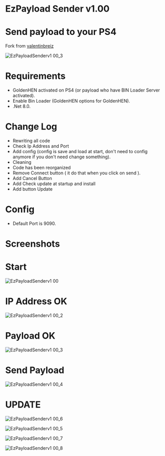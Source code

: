 # EzPayload Sender v1.00

# Send payload to your PS4

Fork from [valentinbreiz](https://github.com/valentinbreiz/PS4-Payload-Sender)

![EzPayloadSenderv1 00_3](https://github.com/DjPopol/EzPayloadSender/assets/168917709/d94c7ad7-8565-43e0-9ee4-813720d08655)


# Requirements
- GoldenHEN activated on PS4 (or payload who have BIN Loader Server activated).
- Enable Bin Loader (GoldenHEN options for GoldenHEN).
- .Net 8.0.

# Change Log
- Rewriting all code
- Check Ip Address and Port
- Add config (config is save and load at start, don't need to config anymore if you don't need change something).
- Cleaning
- Code has been reorganized
- Remove Connect button ( it do that when you click on send ).
- Add Cancel Button
- Add Check update at startup and install
- Add button Update

# Config
- Default Port is 9090.

# Screenshots
# Start
![EzPayloadSenderv1 00](https://github.com/DjPopol/EzPayloadSender/assets/168917709/5da906a8-8098-4307-99d5-72ed6eb070bf)

# IP Address OK
![EzPayloadSenderv1 00_2](https://github.com/DjPopol/EzPayloadSender/assets/168917709/6822ce28-cb87-482c-a966-76e5669e0fa3)

# Payload OK
![EzPayloadSenderv1 00_3](https://github.com/DjPopol/EzPayloadSender/assets/168917709/0cc9dd6f-743e-4aac-8ac9-c1a42b1daae5)

# Send Payload

![EzPayloadSenderv1 00_4](https://github.com/DjPopol/EzPayloadSender/assets/168917709/1d390554-5228-49b3-98fa-08a74e4cc2d6)

# UPDATE 

![EzPayloadSenderv1 00_6](https://github.com/DjPopol/EzPayloadSender/assets/168917709/470fec93-2837-48de-8a74-83318f7ca1eb)

![EzPayloadSenderv1 00_5](https://github.com/DjPopol/EzPayloadSender/assets/168917709/9c096c36-d54e-4f42-a99f-33fadfdd6786)

![EzPayloadSenderv1 00_7](https://github.com/DjPopol/EzPayloadSender/assets/168917709/137d363e-d1c8-407a-ae2d-ee8d0c7eeed6)

![EzPayloadSenderv1 00_8](https://github.com/DjPopol/EzPayloadSender/assets/168917709/efaaa946-6d78-4c3d-8ee7-056f4fabd037)
